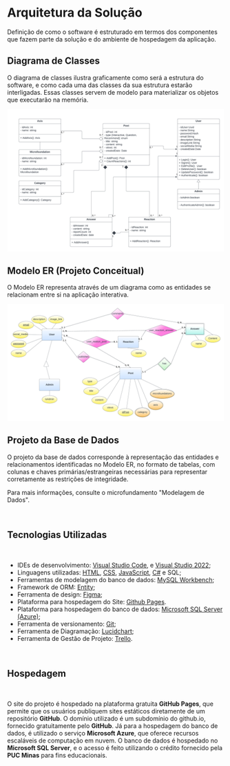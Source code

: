 # Arquitetura da Solução

Definição de como o software é estruturado em termos dos componentes que fazem parte da solução e do ambiente de hospedagem da aplicação.

## Diagrama de Classes

O diagrama de classes ilustra graficamente como será a estrutura do software, e como cada uma das classes da sua estrutura estarão interligadas. Essas classes servem de modelo para materializar os objetos que executarão na memória.

![Diagrama de Classes](img/Diagrama-de-Classes.png)

## Modelo ER (Projeto Conceitual)

O Modelo ER representa através de um diagrama como as entidades se relacionam entre si na aplicação interativa.

![Modelo Entidade Relacionamento](img/Modelo-Entidade-Relacionamento.png)

## Projeto da Base de Dados

O projeto da base de dados corresponde à representação das entidades e relacionamentos identificadas no Modelo ER, no formato de tabelas, com colunas e chaves primárias/estrangeiras necessárias para representar corretamente as restrições de integridade.
 
Para mais informações, consulte o microfundamento "Modelagem de Dados".

<br>

## Tecnologias Utilizadas
<br>
 
 - IDEs de desenvolvimento: [Visual Studio Code](https://code.visualstudio.com/), e [Visual Studio 2022](https://visualstudio.microsoft.com/pt-br/);
 - Linguagens utilizadas: [HTML](https://developer.mozilla.org/pt-BR/docs/Web/HTML), [CSS](https://developer.mozilla.org/pt-BR/docs/Web/CSS), [JavaScript](https://developer.mozilla.org/pt-BR/docs/Web/JavaScript), [C#](https://learn.microsoft.com/pt-br/dotnet/csharp/tour-of-csharp/) e SQL;
 - Ferramentas de modelagem do banco de dados: [MySQL Workbench](https://www.mysql.com/products/workbench/);
 - Framework de ORM: [Entity](https://learn.microsoft.com/en-us/ef/);
 - Ferramenta de design: [Figma](https://www.figma.com/);
 - Plataforma para hospedagem do Site: [Github Pages](https://pages.github.com/).
 - Plataforma para hospedagem do banco de dados: [Microsoft SQL Server (Azure)](https://azure.microsoft.com/pt-br/products/azure-sql/?culture=pt-br&country=br#product-overview);
 - Ferramenta de versionamento: [Git](https://git-scm.com/);
  - Ferramenta de Diagramação: [Lucidchart](https://www.lucidchart.com/pages/pt);
 - Ferramenta de Gestão de Projeto: [Trello](https://trello.com/pt-BR).


<br>

## Hospedagem
<br>

O site do projeto é hospedado na plataforma gratuita **GitHub Pages**, que permite que os usuários publiquem sites estáticos diretamente de um repositório **GitHub**. O domínio utilizado é um subdomínio do github.io, fornecido gratuitamente pelo **GitHub**. Já para a hospedagem do banco de dados, é utilizado o serviço **Microsoft Azure**, que oferece recursos escaláveis de computação em nuvem. O banco de dados é hospedado no **Microsoft SQL Server**, e o acesso é feito utilizando o crédito fornecido pela **PUC Minas** para fins educacionais.
